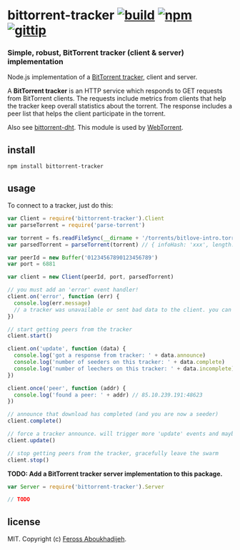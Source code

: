 # bittorrent-tracker [![build](http://img.shields.io/travis/feross/bittorrent-tracker.svg)](https://travis-ci.org/feross/bittorrent-tracker) [![npm](http://img.shields.io/npm/v/bittorrent-tracker.svg)](https://npmjs.org/package/bittorrent-tracker) [![gittip](http://img.shields.io/gittip/feross.svg)](https://www.gittip.com/feross/)

### Simple, robust, BitTorrent tracker (client & server) implementation

Node.js implementation of a [BitTorrent tracker](https://wiki.theory.org/BitTorrentSpecification#Tracker_HTTP.2FHTTPS_Protocol), client and server.

A **BitTorrent tracker** is an HTTP service which responds to GET requests from BitTorrent
clients. The requests include metrics from clients that help the tracker keep overall
statistics about the torrent. The response includes a peer list that helps the client
participate in the torrent.

Also see [bittorrent-dht](https://github.com/feross/bittorrent-dht). This module is used
by [WebTorrent](http://webtorrent.io).

## install

```
npm install bittorrent-tracker
```

## usage

To connect to a tracker, just do this:

```js
var Client = require('bittorrent-tracker').Client
var parseTorrent = require('parse-torrent')

var torrent = fs.readFileSync(__dirname + '/torrents/bitlove-intro.torrent')
var parsedTorrent = parseTorrent(torrent) // { infoHash: 'xxx', length: xx, announce: ['xx', 'xx'] }

var peerId = new Buffer('01234567890123456789')
var port = 6881

var client = new Client(peerId, port, parsedTorrent)

// you must add an 'error' event handler!
client.on('error', function (err) {
  console.log(err.message)
  // a tracker was unavailable or sent bad data to the client. you can probably ignore it
})

// start getting peers from the tracker
client.start()

client.on('update', function (data) {
  console.log('got a response from tracker: ' + data.announce)
  console.log('number of seeders on this tracker: ' + data.complete)
  console.log('number of leechers on this tracker: ' + data.incomplete)
})

client.once('peer', function (addr) {
  console.log('found a peer: ' + addr) // 85.10.239.191:48623
})

// announce that download has completed (and you are now a seeder)
client.complete()

// force a tracker announce. will trigger more 'update' events and maybe more 'peer' events
client.update()

// stop getting peers from the tracker, gracefully leave the swarm
client.stop()
```

**TODO: Add a BitTorrent tracker server implementation to this package.**

```js
var Server = require('bittorrent-tracker').Server

// TODO
```

## license

MIT. Copyright (c) [Feross Aboukhadijeh](http://feross.org).
